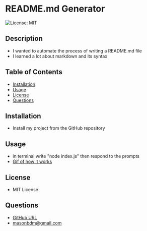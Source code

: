 # README.md Generator

![License: MIT](https://img.shields.io/badge/License-MIT-yellow.svg)

## Description

- I wanted to automate the process of writing a README.md file
- I learned a lot about markdown and its syntax

## Table of Contents

- [Installation](#Installation)
- [Usage](#Usage)
- [License](#License)
- [Questions](#Questions)

## Installation

- Install my project from the GitHub repository

## Usage

- in terminal write "node index.js" then respond to the prompts
- [Gif of how it works](./assets/screen-recording.gif)

## License

- MIT License

## Questions

- [GitHub URL](https://github.com/masonweiner)
- <masonbdm@gmail.com>
